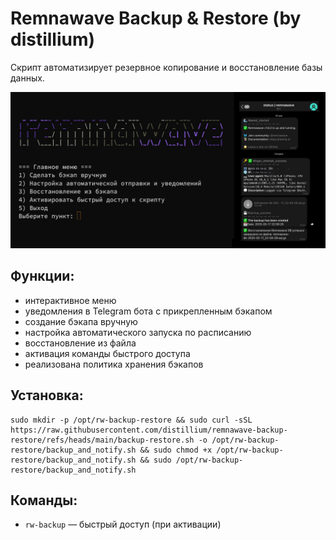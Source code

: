 # Remnawave Backup & Restore (by distillium)
Скрипт автоматизирует резервное копирование и восстановление базы данных.

![screenshot](screenshot.png)

## Функции:
- интерактивное меню
- уведомления в Telegram бота с прикрепленным бэкапом
- создание бэкапа вручную
- настройка автоматического запуска по расписанию
- восстановление из файла
- активация команды быстрого доступа
- реализована политика хранения бэкапов

## Установка:
```
sudo mkdir -p /opt/rw-backup-restore && sudo curl -sSL https://raw.githubusercontent.com/distillium/remnawave-backup-restore/refs/heads/main/backup-restore.sh -o /opt/rw-backup-restore/backup_and_notify.sh && sudo chmod +x /opt/rw-backup-restore/backup_and_notify.sh && sudo /opt/rw-backup-restore/backup_and_notify.sh
```
## Команды:
- `rw-backup` — быстрый доступ (при активации)
